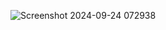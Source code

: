 ![Screenshot 2024-09-24 072938](https://github.com/user-attachments/assets/063daba8-49f1-4b77-b56b-14de2c08f8a3)
